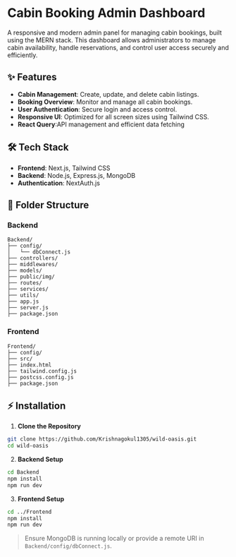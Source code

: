 # Cabin Booking Admin Dashboard

A responsive and modern admin panel for managing cabin bookings, built using the MERN stack. This dashboard allows administrators to manage cabin availability, handle reservations, and control user access securely and efficiently.

## ✨ Features
- **Cabin Management**: Create, update, and delete cabin listings.
- **Booking Overview**: Monitor and manage all cabin bookings.
- **User Authentication**: Secure login and access control.
- **Responsive UI**: Optimized for all screen sizes using Tailwind CSS.
- **React Query**:API management and efficient data fetching

## 🛠️ Tech Stack
- **Frontend**: Next.js, Tailwind CSS
- **Backend**: Node.js, Express.js, MongoDB
- **Authentication**: NextAuth.js

## 📁 Folder Structure

### Backend
```
Backend/
├── config/
│   └── dbConnect.js
├── controllers/
├── middlewares/
├── models/
├── public/img/
├── routes/
├── services/
├── utils/
├── app.js
├── server.js
├── package.json
```

### Frontend
```
Frontend/
├── config/
├── src/
├── index.html
├── tailwind.config.js
├── postcss.config.js
├── package.json
```

## ⚡ Installation

1. **Clone the Repository**
```bash
git clone https://github.com/Krishnagokul1305/wild-oasis.git
cd wild-oasis
```

2. **Backend Setup**
```bash
cd Backend
npm install
npm run dev
```

3. **Frontend Setup**
```bash
cd ../Frontend
npm install
npm run dev
```

> Ensure MongoDB is running locally or provide a remote URI in `Backend/config/dbConnect.js`.
